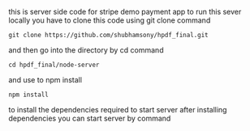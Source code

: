 this is server side code for stripe demo payment app
to run this sever locally you have to clone this code using 
git clone command 

```git clone https://github.com/shubhamsony/hpdf_final.git```

and then go into the directory by cd command 

```cd hpdf_final/node-server```

and use to npm install 

```npm install```

to install the dependencies required to start server 
after installing dependencies you can start server by command

```node server'''
